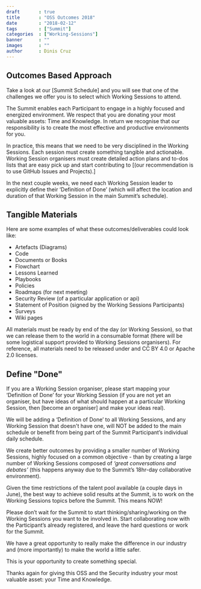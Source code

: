 ```yaml
---
draft		: true
title       : "OSS Outcomes 2018"
date        : "2018-02-12"
tags        : ["Summit"]
categories  : ["Working-Sessions"]
banner      : ""
images      : ""
author      : Dinis Cruz
---
```


## Outcomes Based Approach

Take a look at our [Summit Schedule] <!--- (link) --> and you will see that one of the challenges we offer you is to select which Working Sessions to attend.

The Summit enables each Participant to engage in a highly focused and energized environment. We respect that you are donating your most valuable assets: Time and Knowledge. In return we recognise that our responsibility is to create the most effective and productive environments for you.

In practice, this means that we need to be very disciplined in the Working Sessions. Each session must create something tangible and actionable. Working Session organisers must create detailed action plans and to-dos lists that are easy pick up and start contributing to [(our recommendation is to use GitHub Issues and Projects).] <!--- (link) --->

In the next couple weeks, we need each Working Session leader to explicitly define their ‘Definition of Done’ (which will affect the location and duration of that Working Session in the main Summit’s schedule).

## Tangible Materials

Here are some examples of what these outcomes/deliverables could look like:


- Artefacts (Diagrams)
- Code
- Documents or Books
- Flowchart
- Lessons Learned
- Playbooks
- Policies
- Roadmaps (for next meeting)
- Security Review (of a particular application or api)
- Statement of Position (signed by the Working Sessions Participants)
- Surveys
- Wiki pages <!--- this was linked to OWASP wiki pages, should that still be the case?-->


All materials must be ready by end of the day (or Working Session), so that we can release them to the world in a consumable format (there will be some logistical support provided to Working Sessions organisers). For reference, all materials need to be released under and <!--- does this need update? -->  CC BY 4.0 or Apache 2.0 licenses.


## Define "Done"

If you are a Working Session organiser, please start mapping your ‘Definition of Done’ for your Working Session (if you are not yet an organiser, but have ideas of what should happen at a particular Working Session, then [become an organiser] <!---(link)---> and make your ideas real).

We will be adding a ‘Definition of Done’ to all Working Sessions, and any Working Session that doesn't have one, will NOT be added to the main schedule or benefit from being part of the Summit Participant’s individual daily schedule.

We create better outcomes by providing a smaller number of Working Sessions, highly focused on a common objective - than by creating a large number of Working Sessions composed of _‘great conversations and debates’_ (this happens anyway due to the Summit’s 18hr-day collaborative environment).

Given the time restrictions of the talent pool available (a couple days in June), the best way to achieve solid results at the Summit, is to work on the Working Sessions topics before the Summit. This means NOW!

Please don’t wait for the Summit to start thinking/sharing/working on the Working Sessions you want to be involved in. Start collaborating now with the Participant’s already registered, and leave the hard questions or work for the Summit.

We have a great opportunity to really make the difference in our industry and (more importantly) to make the world a little safer.

This is your opportunity to create something special.

Thanks again for giving this OSS and the Security industry your most valuable asset: your Time and Knowledge.
